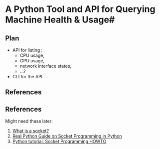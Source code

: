 # A Python Tool and API for Querying Machine Health & Usage# 

## Plan

- API for listing :
    - CPU usage,
    - GPU usage,
    - network interface states,
    - ...?
- CLI for the API

## References


## References

Might need these later:

1. [What is a socket?](https://beej.us/guide/bgnet/html/split/what-is-a-socket.html)
2. [Real Python Guide on Socket Programming in Python](https://realpython.com/python-sockets/)
3. [Python tutorial: Socket Programming HOWTO](https://docs.python.org/3/howto/sockets.html)
